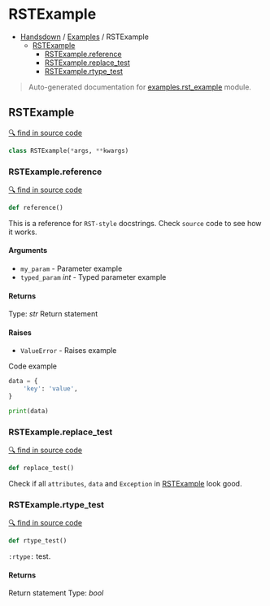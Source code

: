 # RSTExample

- [Handsdown](./README.md#handsdown) / [Examples](./examples_index.md#examples) / RSTExample
  - [RSTExample](#rstexample)
    - [RSTExample.reference](#rstexamplereference)
    - [RSTExample.replace_test](#rstexamplereplace_test)
    - [RSTExample.rtype_test](#rstexamplertype_test)

> Auto-generated documentation for [examples.rst_example](../examples/rst_example.py) module.

## RSTExample

[🔍 find in source code](../examples/rst_example.py#L1)

```python
class RSTExample(*args, **kwargs)
```

### RSTExample.reference

[🔍 find in source code](../examples/rst_example.py#L2)

```python
def reference()
```

This is a reference for ``RST-style`` docstrings. Check `source` code
to see how it works.

#### Arguments

- `my_param` - Parameter example
- `typed_param` *int* - Typed parameter example

#### Returns

Type: *str*
Return statement

#### Raises

- `ValueError` -  Raises example

Code example

```python
data = {
    'key': 'value',
}

print(data)
```

### RSTExample.replace_test

[🔍 find in source code](../examples/rst_example.py#L31)

```python
def replace_test()
```

Check if all `attributes`, ``data`` and `Exception` in
[RSTExample](#rstexample) look good.

### RSTExample.rtype_test

[🔍 find in source code](../examples/rst_example.py#L22)

```python
def rtype_test()
```

`:rtype:` test.

#### Returns

Return statement
Type: *bool*
